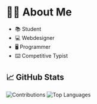# 👨‍💻 About Me
* 📚 Student
* 💻 Webdesigner
* 🖥️ Programmer
* ⌨️ Competitive Typist

## 📈 GitHub Stats
![Contributions](https://read-github-stats.vercel.app/api?username=daniel598&show_icons=true&custom_title=Contributions)
![Top Languages](https://read-github-stats.vercel.app/api/top-langs/?username=daniel598&card_width=495)
